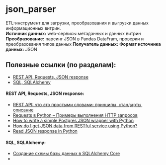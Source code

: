 # json_parser
ETL-инструмент для загрузки, преобразования и выгрузки данных информационных витрин.<br/>
**Источник данных:** web-сервисы метаданных и данных витрин<br>
**Преобразование:** парсинг JSON в Pandas DataFram, проверки и преобразования типов данных
**Получатель данных:**
**Формат источника данных:** JSON


## Полезные ссылки (по разделам):
*   [REST API, Requests, JSON response](#requests)
*   [SQL, SQLAlchemy](#db)



#### REST API, Requests, JSON response:<a name="request"></a>
*   [REST API: что это простыми словами: принципы, стандарты, описание](https://boodet.online/reastapi)
*   [Requests в Python – Примеры выполнения HTTP запросов](https://python-scripts.com/requests)
*   [How to write a simple Postgres JSON wrapper with Python](https://levelup.gitconnected.com/how-to-write-a-simple-postgres-json-wrapper-with-python-ef09572daa66)
*   [How do I get JSON data from RESTful service using Python?](https://stackoverflow.com/questions/7750557/how-do-i-get-json-data-from-restful-service-using-python)
*   [Read JSON response in Python](https://stackoverflow.com/questions/33282067/read-json-response-in-python)

#### SQL, SQLAlchemy:<a name="db"></a>
*   [Создание схемы базы данных в SQLAlchemy Core](https://pythonru.com/biblioteki/shemy-sqlalchemy-core)
*   

